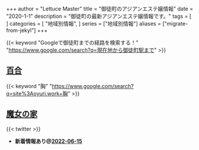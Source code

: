 +++
author = "Lettuce Master"
title = "御徒町のアジアンエステ嬢情報"
date = "2020-1-1"
description = "御徒町の最新アジアンエステ嬢情報です。"
tags = [
]
categories = [
    "地域別情報",
]
series = ["地域別情報"]
aliases = ["migrate-from-jekyl"]
+++

{{< keyword "Googleで御徒町までの経路を検索する！" "https://www.google.com/search?q=現在地から御徒町駅まで" >}}

## [百合](http://oyuri.work/)
{{< keyword "胸" "https://www.google.com/search?q=site%3Aoyuri.work+胸" >}} 

## [魔女の家](https://okachimachi-esthe.jp/)


{{< twitter  >}}



- **新着情報あり@[2022-06-15](/post/2022-06-15)**
